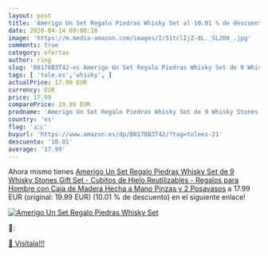 ```yaml
---
layout: post
title: 'Amerigo Un Set Regalo Piedras Whisky Set al 10.01 % de descuento'
date: 2020-04-14 09:00:18
image: 'https://m.media-amazon.com/images/I/51tclIjZ-8L._SL200_.jpg'
comments: true
category: ofertas
author: ring
slug: 'B0178B3T42-es Amerigo Un Set Regalo Piedras Whisky Set de 9 Whisky...'
tags: [ 'tole.es','whisky', ]
actualPrice: 17.99 EUR
currency: EUR
price: 17.99
comparePrice: 19.99 EUR
prodname: 'Amerigo Un Set Regalo Piedras Whisky Set de 9 Whisky Stones Gift Set - Cubitos de Hielo Reutilizables - Regalos para Hombre con Caja de Madera Hecha a Mano  Pinzas y 2 Posavasos'
country: 'es'
flag: '🇪🇸'
buyurl: 'https://www.amazon.es/dp/B0178B3T42/?tag=tolees-21'
descuento: '10.01'
average: '17.99'
---
```


Ahora mismo tienes [Amerigo Un Set Regalo Piedras Whisky Set de 9 Whisky Stones Gift Set - Cubitos de Hielo Reutilizables - Regalos para Hombre con Caja de Madera Hecha a Mano  Pinzas y 2 Posavasos](https://www.amazon.es/dp/B0178B3T42/?tag=tolees-21) a 17.99 EUR (original: 19.99 EUR) (10.01 %  de descuento) en el siguiente enlace!

[![Amerigo Un Set Regalo Piedras Whisky Set](https://m.media-amazon.com/images/I/51tclIjZ-8L._SL200_.jpg)](https://www.amazon.es/dp/B0178B3T42/?tag=tolees-21)

🔎:


[🛒 Visítala!!!](https://www.amazon.es/dp/B0178B3T42/?tag=tolees-21)
